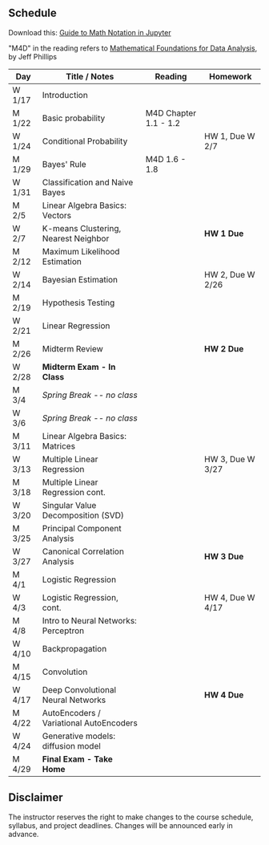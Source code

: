 ## Schedule

Download this: [Guide to Math Notation in Jupyter](examples/MathNotationGuide.ipynb)

"M4D" in the reading refers to [Mathematical Foundations for Data Analysis](http://www.cs.utah.edu/~jeffp/M4D/M4D.html), by Jeff Phillips

| Day      | Title / Notes                                                      | Reading         | Homework                                   |
|----------|--------------------------------------------------------------------|-----------------|--------------------------------------------|
| W 1/17   | Introduction           |                      |                      |
| M 1/22   | Basic probability                |  M4D Chapter 1.1 - 1.2   |                                      |
| W 1/24   | Conditional Probability |  | HW 1, Due W 2/7                            |
| M 1/29   | Bayes' Rule         |  M4D 1.6 - 1.8    |           |
| W 1/31   | Classification and Naive Bayes              |    |                                            |
| M 2/5    | Linear Algebra Basics: Vectors      |           |           |
| W 2/7    | K-means Clustering, Nearest Neighbor         |                 | **HW 1 Due**  |
| M 2/12   | Maximum Likelihood Estimation       |
| W 2/14   | Bayesian Estimation     |               | HW 2, Due W 2/26 |
| M 2/19   | Hypothesis Testing     |  |  |
| W 2/21   | Linear Regression       | |  |
| M 2/26   | Midterm Review | | **HW 2 Due** |
| W 2/28   | **Midterm Exam - In Class**  |   |    |
| M 3/4    | *Spring Break -- no class* | | |
| W 3/6    | *Spring Break -- no class* | | |
| M 3/11   | Linear Algebra Basics: Matrices |   |   | 
| W 3/13   | Multiple Linear Regression |   | HW 3, Due W 3/27 |
| M 3/18   | Multiple Linear Regression cont. |         |  |
| W 3/20   | Singular Value Decomposition (SVD) |  |   |
| M 3/25   | Principal Component Analysis|  |  |
| W 3/27   | Canonical Correlation Analysis |  | **HW 3 Due** |
| M 4/1    | Logistic Regression |  |  |
| W 4/3    | Logistic Regression, cont. |         | HW 4, Due W 4/17 |
| M 4/8    | Intro to Neural Networks: Perceptron|   |        |
| W 4/10   | Backpropagation|         |    |
| M 4/15   | Convolution |         |  |
| W 4/17   | Deep Convolutional Neural Networks |  |**HW 4 Due** |
| M 4/22   |  AutoEncoders / Variational AutoEncoders |    |   |
| W 4/24   | Generative models: diffusion model |   |   |
| M 4/29   | **Final Exam - Take Home** |   |   |


## Disclaimer

The instructor reserves the right to make changes to the course schedule, syllabus, and project deadlines. Changes will be announced early in advance.
